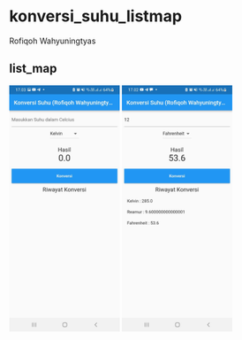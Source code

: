 # konversi_suhu_listmap



Rofiqoh Wahyuningtyas

## list_map


<img src="img/1.jpeg" alt="tugas" style="width:200px;"/>
<img src="img/2.jpeg" alt="tugas" style="width:200px;"/
